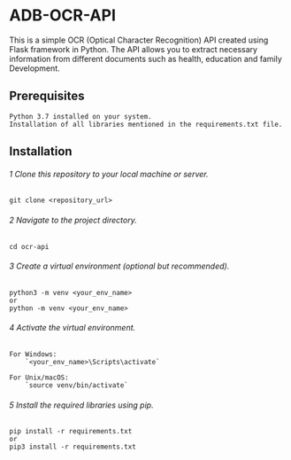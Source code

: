 # ADB-OCR-API
This is a simple OCR (Optical Character Recognition) API created using Flask framework in Python. The API allows you to extract necessary information from different documents such as health, education and family Development.

## **Prerequisites**
    Python 3.7 installed on your system.
    Installation of all libraries mentioned in the requirements.txt file.

## **Installation**
###### 1 Clone this repository to your local machine or server.
    git clone <repository_url>

###### 2 Navigate to the project directory.
    cd ocr-api

###### 3 Create a virtual environment (optional but recommended).
    python3 -m venv <your_env_name>
    or 
    python -m venv <your_env_name>
    
###### 4 Activate the virtual environment.
    For Windows:
        `<your_env_name>\Scripts\activate`
        
    For Unix/macOS:
        `source venv/bin/activate`
        
###### 5 Install the required libraries using pip.
    pip install -r requirements.txt
    or 
    pip3 install -r requirements.txt
    
    
